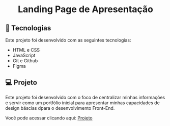 <h1 align="center"> Landing Page de Apresentação </h1>

## 🚀 Tecnologias

Este projeto foi desenvolvido com as seguintes tecnologias:

- HTML e CSS
- JavaScript
- Git e Github
- Figma

## 💻 Projeto

Este projeto foi desenvolvido com o foco de centralizar minhas informações e servir como um portfólio inicial para apresentar minhas capacidades de design báscias dpara o desenvolvimento Front-End.

Você pode acessar clicando aqui: [Projeto](https://gblurryface.github.io/LandingPagePresentation/)
